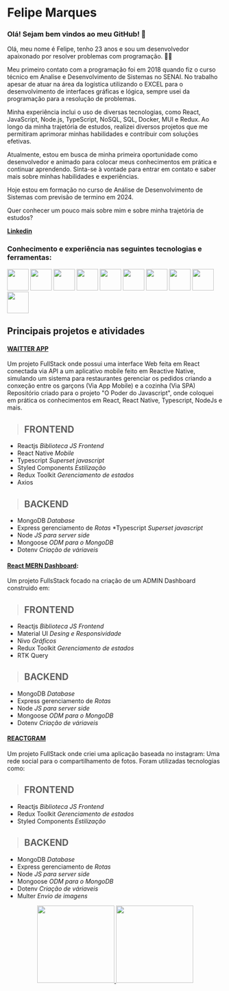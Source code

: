 # Felipe Marques

### Olá! Sejam bem vindos ao meu GitHub! 👋

Olá, meu nome é Felipe, tenho 23 anos e sou um desenvolvedor apaixonado por resolver problemas com programação. 👨‍💻

Meu primeiro contato com a programação foi em 2018 quando fiz o curso técnico em Analise e Desenvolvimento de Sistemas no SENAI. No trabalho apesar de atuar na área da logística utilizando o EXCEL para o desenvolvimento de interfaces gráficas e lógica, sempre usei da programação para a resolução de problemas.

Minha experiência inclui o uso de diversas tecnologias, como React, JavaScript, Node.js, TypeScript, NoSQL, SQL, Docker, MUI e Redux.
Ao longo da minha trajetória de estudos, realizei diversos projetos que me permitiram aprimorar minhas habilidades e contribuir com soluções efetivas.

Atualmente, estou em busca de minha primeira oportunidade como desenvolvedor e animado para colocar meus conhecimentos em prática e continuar aprendendo. Sinta-se à vontade para entrar em contato e saber mais sobre minhas habilidades e experiências.

Hoje estou em formação no curso de Análise de Desenvolvimento de Sistemas com previsão de termino em 2024.

Quer conhecer um pouco mais sobre mim e sobre minha trajetória de estudos?

**[Linkedin](https://www.linkedin.com/in/felipe-marqs/)**

### Conhecimento e experiência nas seguintes tecnologias e ferramentas:

<div>
    <img src="https://cdn.jsdelivr.net/gh/devicons/devicon/icons/react/react-original-wordmark.svg" width="50px" height="50px" /> 
    <img src="https://cdn.jsdelivr.net/gh/devicons/devicon/icons/javascript/javascript-original.svg" width="50px" height="50px"/>
    <img src="https://cdn.jsdelivr.net/gh/devicons/devicon/icons/typescript/typescript-original.svg" width="50px" height="50px" />
    <img src="https://cdn.jsdelivr.net/gh/devicons/devicon/icons/mongodb/mongodb-plain-wordmark.svg" width="50px" height="50px" />
    <img src="https://cdn.jsdelivr.net/gh/devicons/devicon/icons/postgresql/postgresql-plain-wordmark.svg" width="50px" height="50px" />
    <img src="https://cdn.jsdelivr.net/gh/devicons/devicon/icons/nodejs/nodejs-original.svg" width="50px" height="50px"/>
    <img src="https://cdn.jsdelivr.net/gh/devicons/devicon/icons/mysql/mysql-original-wordmark.svg" width="50px" height="50px" /> 
    <img src="https://cdn.jsdelivr.net/gh/devicons/devicon/icons/docker/docker-plain-wordmark.svg" width="50px" height="50px" />
    <img src="https://cdn.jsdelivr.net/gh/devicons/devicon/icons/git/git-original.svg" width="50px" height="50px" /> 
    <img src="https://user-images.githubusercontent.com/105378159/188524475-83652b5c-76fa-444e-8c10-faed1d113d7b.png" width="50px" height="50px" />
</div>


## Principais projetos e atividades
#### **[WAITTER APP](https://github.com/felipemarqs/waitter-app)**
Um projeto FullStack onde possui uma interface Web feita em React conectada via API a um aplicativo mobile feito em Reactive Native, simulando um sistema para restaurantes gerenciar os pedidos criando a conxeção entre os garçons (Via App Mobile) e a cozinha (Via SPA) Repositório criado para o projeto "O Poder do Javascript", onde coloquei em prática os conhecimentos em React, React Native, Typescript, NodeJs e mais. 

> ## FRONTEND

* Reactjs _Biblioteca  JS Frontend_
* React Native _Mobile_
* Typescript _Superset javascript_
* Styled Components _Estilização_
* Redux Toolkit  _Gerenciamento de estados_
* Axios

> ## BACKEND

* MongoDB _Database_
* Express gerenciamento de _Rotas_
*Typescript _Superset javascript_
* Node _JS para server side_
* Mongoose _ODM para o MongoDB_
* Dotenv _Criação de váriaveis_

#### [React MERN Dashboard](https://github.com/felipemarqs/fullstack-dashboard):
Um projeto FullsStack focado na criação de um ADMIN Dashboard construido em:

> ## FRONTEND

* Reactjs _Biblioteca  JS Frontend_
* Material UI  _Desing e Responsividade_
* Nivo   _Gráficos_
* Redux Toolkit  _Gerenciamento de estados_
* RTK Query 

> ## BACKEND

* MongoDB _Database_
* Express gerenciamento de _Rotas_
* Node _JS para server side_
* Mongoose _ODM para o MongoDB_
* Dotenv _Criação de váriaveis_

#### **[REACTGRAM](https://github.com/felipemarqs/reactgram)**
Um projeto FullStack onde criei uma aplicação baseada no instagram: Uma rede social para o compartilhamento de fotos. Foram utilizadas tecnologias como: 

> ## FRONTEND

* Reactjs _Biblioteca  JS Frontend_
* Redux Toolkit  _Gerenciamento de estados_
* Styled Components _Estilização_

> ## BACKEND

* MongoDB _Database_
* Express gerenciamento de _Rotas_
* Node _JS para server side_
* Mongoose _ODM para o MongoDB_
* Dotenv _Criação de váriaveis_
* Multer _Envio de imagens_

<div align="center">
  <a href="https://github.com/felipemarqs">
  <img height="180em" src="https://github-readme-stats.vercel.app/api?username=felipemarqs&show_icons=true&theme=dracula&include_all_commits=true&count_private=true"/>
  <img height="180em" src="https://github-readme-stats.vercel.app/api/top-langs/?username=felipemarqs&layout=compact&langs_count=7&theme=dracula"/>
</div>
